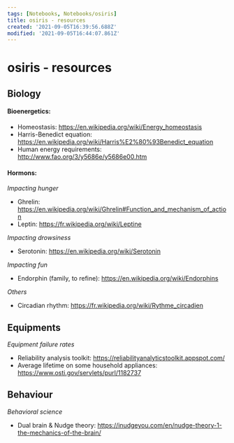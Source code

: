 ```yaml
---
tags: [Notebooks, Notebooks/osiris]
title: osiris - resources
created: '2021-09-05T16:39:56.688Z'
modified: '2021-09-05T16:44:07.861Z'
---
```


# osiris - resources
## Biology
#### Bioenergetics:
- Homeostasis: https://en.wikipedia.org/wiki/Energy_homeostasis
- Harris-Benedict equation: https://en.wikipedia.org/wiki/Harris%E2%80%93Benedict_equation
- Human energy requirements: http://www.fao.org/3/y5686e/y5686e00.htm

#### Hormons:
*Impacting hunger*
- Ghrelin: https://en.wikipedia.org/wiki/Ghrelin#Function_and_mechanism_of_action
- Leptin: https://fr.wikipedia.org/wiki/Leptine

*Impacting drowsiness*
- Serotonin: https://en.wikipedia.org/wiki/Serotonin

*Impacting fun*
- Endorphin (family, to refine): https://en.wikipedia.org/wiki/Endorphins

*Others*
- Circadian rhythm: https://fr.wikipedia.org/wiki/Rythme_circadien


## Equipments
*Equipment failure rates*
- Reliability analysis toolkit: https://reliabilityanalyticstoolkit.appspot.com/
- Average lifetime on some household appliances: https://www.osti.gov/servlets/purl/1182737

## Behaviour
*Behavioral science*
- Dual brain & Nudge theory: https://inudgeyou.com/en/nudge-theory-1-the-mechanics-of-the-brain/



